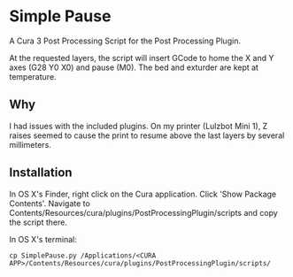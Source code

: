 # Simple Pause

A Cura 3 Post Processing Script for the Post Processing Plugin.

At the requested layers, the script will insert GCode to home the X and Y axes (G28 Y0 X0) and pause (M0). The bed and exturder are kept at temperature.

## Why

I had issues with the included plugins. On my printer (Lulzbot Mini 1), Z raises seemed to cause the print to resume above the last layers by several millimeters.

## Installation

In OS X's Finder, right click on the Cura application. Click 'Show Package Contents'. Navigate to Contents/Resources/cura/plugins/PostProcessingPlugin/scripts and copy the script there. 

In OS X's terminal:

```
cp SimplePause.py /Applications/<CURA APP>/Contents/Resources/cura/plugins/PostProcessingPlugin/scripts/
```

